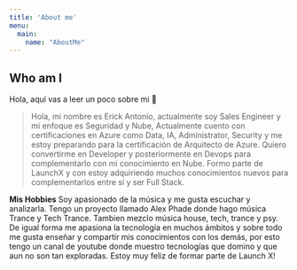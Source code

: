 ```yaml
---
title: 'About me'
menu:
  main:
    name: "AboutMe"
---
```


## Who am I

Hola, aquí vas a leer un poco sobre mi 🤩

> Hola, mi nombre es Erick Antonio, actualmente soy Sales Engineer y mi enfoque es Seguridad y Nube, Actualmente cuento con certificaciones en Azure como Data, IA, Administrator, Security y me estoy preparando para la certificación de Arquitecto de Azure. Quiero convertirme en Developer y posteriormente en Devops para complementarlo con mi conocimiento en Nube. Formo parte de LaunchX y con estoy adquiriendo muchos conocimientos nuevos para complementarlos entre sí y ser Full Stack.

**Mis Hobbies** Soy apasionado de la música y me gusta escuchar y analizarla. Tengo un proyecto llamado Alex Phade donde hago música Trance y Tech Trance. Tambien mezclo música house, tech, trance y psy. De igual forma me apasiona la tecnología en muchos ámbitos y sobre todo me gusta enseñar y compartir mis conocimientos con los demás, por esto tengo un canal de youtube donde muestro tecnologías que domino y que aun no son tan exploradas. Estoy muy feliz de formar parte de Launch X!
